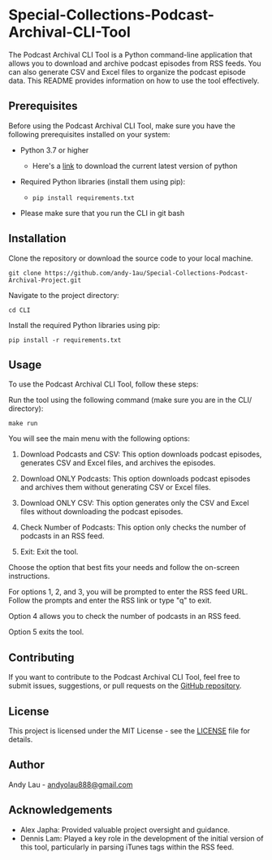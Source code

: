 # Special-Collections-Podcast-Archival-CLI-Tool
The Podcast Archival CLI Tool is a Python command-line application that allows you to download and archive podcast episodes from RSS feeds. You can also generate CSV and Excel files to organize the podcast episode data. This README provides information on how to use the tool effectively.

## Prerequisites
Before using the Podcast Archival CLI Tool, make sure you have the following prerequisites installed on your system:

- Python 3.7 or higher 
  - Here's a [link](https://www.python.org/downloads/) to download the current latest version of python
- Required Python libraries (install them using pip): 
  
  - ```pip install requirements.txt```
- Please make sure that you run the CLI in git bash

## Installation 
Clone the repository or download the source code to your local machine.
```commandline
git clone https://github.com/andy-1au/Special-Collections-Podcast-Archival-Project.git
```
Navigate to the project directory:
```commandline
cd CLI
```
Install the required Python libraries using pip: 
```commandline
pip install -r requirements.txt
```

## Usage
To use the Podcast Archival CLI Tool, follow these steps:

Run the tool using the following command (make sure you are in the CLI/ directory): 
```commandline
make run
```

You will see the main menu with the following options:

1. Download Podcasts and CSV: This option downloads podcast episodes, generates CSV and Excel files, and archives the episodes.

2. Download ONLY Podcasts: This option downloads podcast episodes and archives them without generating CSV or Excel files.

3. Download ONLY CSV: This option generates only the CSV and Excel files without downloading the podcast episodes.

4. Check Number of Podcasts: This option only checks the number of podcasts in an RSS feed.

5. Exit: Exit the tool.

Choose the option that best fits your needs and follow the on-screen instructions.

For options 1, 2, and 3, you will be prompted to enter the RSS feed URL. Follow the prompts and enter the RSS link or type "q" to exit.

Option 4 allows you to check the number of podcasts in an RSS feed.

Option 5 exits the tool.

## Contributing
If you want to contribute to the Podcast Archival CLI Tool, feel free to submit issues, suggestions, or pull 
requests on the [GitHub repository](https://github.com/andy-1au/Special-Collections-Podcast-Archival-Project).

## License 
This project is licensed under the MIT License - see the [LICENSE](https://github.com/andy-1au/Special-Collections-Podcast-Archival-Project/blob/main/LICENSE) file for details.

## Author
Andy Lau - andyolau888@gmail.com

## Acknowledgements
- Alex Japha: Provided valuable project oversight and guidance. 
- Dennis Lam: Played a key role in the development of the initial version of this tool, particularly in parsing iTunes 
tags within the RSS feed.